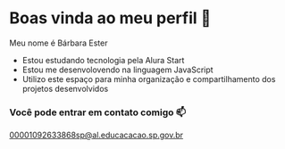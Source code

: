# Boas vinda ao meu perfil 🖤
    
  Meu nome é Bárbara Ester
  - Estou estudando tecnologia pela Alura Start
  - Estou me desenvolovendo na linguagem JavaScript
  - Utilizo este espaço para minha organização e compartilhamento dos projetos desenvolvidos

### Você pode entrar em contato comigo 📫

00001092633868sp@al.educacacao.sp.gov.br
  
   
